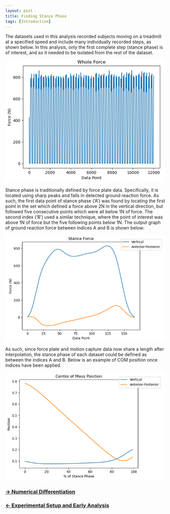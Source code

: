 ```yaml
---
layout: post
title: Finding Stance Phase
tags: [Introduction]
---
```


The datasets used in this analysis recorded subjects moving on a treadmill at a specified speed and include many individually recorded steps, as shown below. In this analysis, only the first complete step (stance phase) is of interest, and so it needed to be isolated from the rest of the dataset.

![WholeForce](/assets/img/WholeForce.PNG)

Stance phase is traditionally defined by force plate data. Specifically, it is located using sharp peaks and falls in detected ground reaction force. As such, the first data point of stance phase (‘A’) was found by locating the first point in the set which defined a force above 2N in the vertical direction, but followed five consecutive points which were all below 1N of force. The second index (‘B’) used a similar technique, where the point of interest was above 1N of force but the five following points below 1N. The output graph of ground reaction force between indices A and B is shown below: 

![StanceForce](/assets/img/StanceForce.PNG)

As such, since force plate and motion capture data now share a length after interpolation, the stance phase of each dataset could be defined as between the indices A and B. Below is an example of COM position once indices have been applied. 

![StanceCOM](/assets/img/MovingCOM.PNG)


### [→ Numerical Differentiation](https://tudor-muresan.github.io/2023-04-08-numerical-differentiation/)

### [← Experimental Setup and Early Analysis](https://tudor-muresan.github.io/2023-04-10-setup/)
